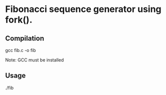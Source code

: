 # Fibonacci sequence generator using fork().


## Compilation
gcc fib.c -o fib

Note: GCC must be installed

## Usage
./fib <non-negative-integer>
